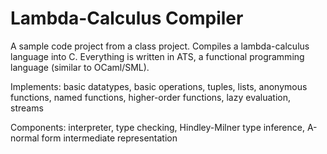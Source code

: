 # Lambda-Calculus Compiler
A sample code project from a class project. Compiles a lambda-calculus language into C. Everything is written in ATS, a functional programming language (similar to OCaml/SML).

Implements: basic datatypes, basic operations, tuples, lists, anonymous functions, named functions, higher-order functions, lazy evaluation, streams

Components: interpreter, type checking, Hindley-Milner type inference, A-normal form intermediate representation
